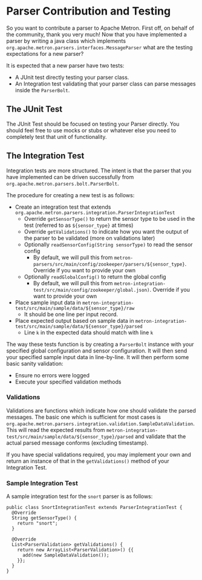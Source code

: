 # Parser Contribution and Testing

So you want to contribute a parser to Apache Metron.  First off, on behalf
of the community, thank you very much!  Now that you have implemented a parser
by writing a java class which implements `org.apache.metron.parsers.interfaces.MessageParser`
what are the testing expectations for a new parser?

It is expected that a new parser have two tests:
* A JUnit test directly testing your parser class.
* An Integration test validating that your parser class can parse messages 
inside the `ParserBolt`.

## The JUnit Test

The JUnit Test should be focused on testing your Parser directly.  You
should feel free to use mocks or stubs or whatever else you need to completely
test that unit of functionality.

## The Integration Test

Integration tests are more structured.  The intent is that the parser that
you have implemented can be driven successfully from `org.apache.metron.parsers.bolt.ParserBolt`.

The procedure for creating a new test is as follows:
* Create an integration test that extends `org.apache.metron.parsers.integration.ParserIntegrationTest`
  * Override `getSensorType()` to return the sensor type to be used in the test (referred to as `${sensor_type}` at times)
  * Override `getValidations()` to indicate how you want the output of the parser to be validated (more on validations later)
  * Optionally `readSensorConfig(String sensorType)` to read the sensor config
    * By default, we will pull this from `metron-parsers/src/main/config/zookeeper/parsers/${sensor_type}`.  Override if you want to provide your own
  * Optionally `readGlobalConfig()` to return the global config
    * By default, we will pull this from `metron-integration-test/src/main/config/zookeeper/global.json)`.  Override if you want to provide your own
* Place sample input data in `metron-integration-test/src/main/sample/data/${sensor_type}/raw`
  * It should be one line per input record.
* Place expected output based on sample data in `metron-integration-test/src/main/sample/data/${sensor_type}/parsed`
  * Line `k` in the expected data should match with line `k`

The way these tests function is by creating a `ParserBolt` instance with your specified global configuration and
sensor configuration.  It will then send your specified sample input data in line-by-line.  It will then
perform some basic sanity validation:
* Ensure no errors were logged
* Execute your specified validation methods

### Validations

Validations are functions which indicate how one should validate the parsed messages.  The basic one which is sufficient
for most cases is `org.apache.metron.parsers.integration.validation.SampleDataValidation`.  This will read the expected results
from `metron-integration-test/src/main/sample/data/${sensor_type}/parsed` and validate that the actual parsed message
conforms (excluding timestamp).

If you have special validations required, you may implement your own and return an instance of that in the `getValidations()`
method of your Integration Test.

### Sample Integration Test

A sample integration test for the `snort` parser is as follows:
```
public class SnortIntegrationTest extends ParserIntegrationTest {
  @Override
  String getSensorType() {
    return "snort";
  }

  @Override
  List<ParserValidation> getValidations() {
    return new ArrayList<ParserValidation>() {{
      add(new SampleDataValidation());
    }};
  }
}
```
